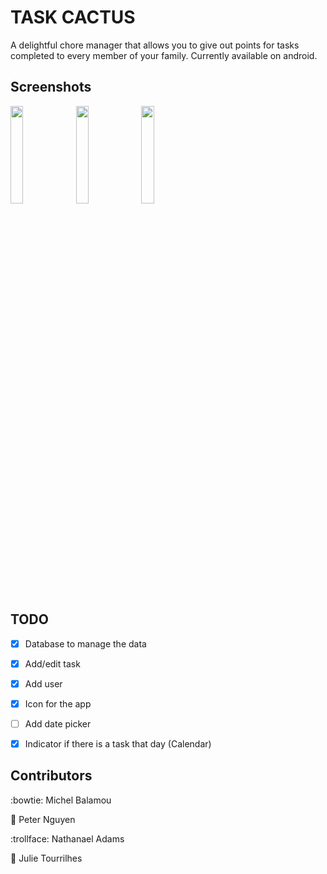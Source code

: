 # TASK CACTUS
  A delightful chore manager that allows you to give out points for tasks completed to every member of your family.
  Currently available on android.

## Screenshots

  <img src="https://i.imgur.com/S1DSSRb.png" width="20%"/> <img src="https://i.imgur.com/uxRh8RI.png" width="20%"/> <img src="https://i.imgur.com/HCIwNgY.png" width="20%"/>


## TODO

  - [X] Database to manage the data
  - [X] Add/edit task
  - [X] Add user
  - [X] Icon for the app
  - [ ] Add date picker
  - [X] Indicator if there is a task that day (Calendar)


## Contributors
  :bowtie: Michel Balamou

  :cactus: Peter Nguyen

  :trollface: Nathanael Adams

  :information_desk_person: Julie Tourrilhes
